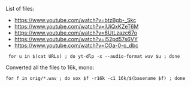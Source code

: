 List of files:
* https://www.youtube.com/watch?v=btzBgb-_Skc
* https://www.youtube.com/watch?v=IUiQxKZeT6M
* https://www.youtube.com/watch?v=6UtLzazc67o
* https://www.youtube.com/watch?v=I52pd57s6VY
* https://www.youtube.com/watch?v=COa-0-o_dbc

```
 for u in $(cat URLs) ; do yt-dlp -x --audio-format wav $u ; done
```

Converted all the files to 16k, mono:
```
for f in orig/*.wav ; do sox $f -r16k -c1 16k/$(basename $f) ; done
```
